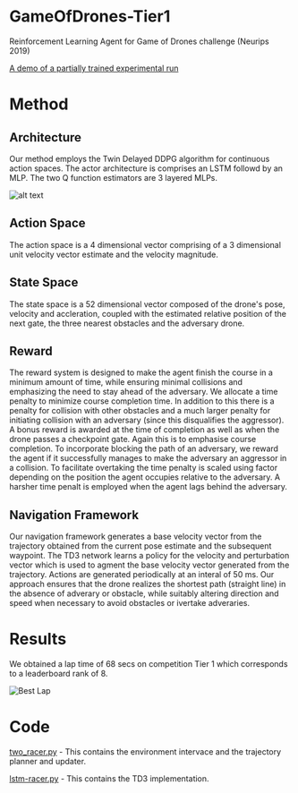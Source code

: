 # GameOfDrones-Tier1
Reinforcement Learning Agent for Game of Drones challenge (Neurips 2019)

[A demo of a partially trained experimental run](https://drive.google.com/file/d/1vn4h3XdiQedJbgtqQw70FhF7_zTgfd0K/view)

# Method

## Architecture
Our method employs the Twin Delayed DDPG algorithm for continuous action spaces. The actor architecture is comprises an LSTM followd by an MLP. The two Q function estimators are 3 layered MLPs.

![alt text](https://github.com/amehra-github/GameOfDrones-Tier1/blob/master/Architectures.png)

## Action Space
The action space is a 4 dimensional vector comprising of a 3 dimensional unit velocity vector estimate and the velocity magnitude.

## State Space
The state space is a 52 dimensional vector composed of the drone's pose, velocity and accleration, coupled with the estimated relative position of the next gate, the three nearest obstacles and the adversary drone.

## Reward
The reward system is designed to make the agent finish the course in a minimum amount of time, while ensuring minimal collisions and emphasizing the need to stay ahead of the adversary.
We allocate a time penalty to minimize course completion time. In addition to this there is a penalty for collision with other obstacles and a much larger penalty for initiating collision with an adversary (since this disqualifies the aggressor). A bonus reward is awarded at the time of completion as well as when the drone passes a checkpoint gate. Again this is to emphasise course completion.
To incorporate blocking the path of an adversary, we reward the agent if it successfully manages to make the adversary an aggressor in a collision. To facilitate overtaking the time penalty is scaled using factor depending on the position the agent occupies relative to the adversary. A harsher time penalt is employed when the agent lags behind the adversary.

## Navigation Framework
Our navigation framework generates a base velocity vector from the trajectory obtained from the current pose estimate and the subsequent waypoint. The TD3 network learns a policy for the velocity and perturbation vector which is used to agment the base velocity vector generated from the trajectory. Actions are generated periodically at an interal of 50 ms. Our approach ensures that the drone realizes the shortest path (straight line) in the absence of adverary or obstacle, while suitably altering direction and speed when necessary to avoid obstacles or ivertake adveraries.

# Results
We obtained a lap time of 68 secs on competition Tier 1 which corresponds to a leaderboard rank of 8.

![Best Lap](https://github.com/amehra-github/GameOfDrones-Tier1/blob/master/Best%20Run.jpg)

# Code
[two_racer.py](two_racer.py) - This contains the environment intervace and the trajectory planner and updater.

[lstm-racer.py](lstm-racer.py) - This contains the TD3 implementation.


